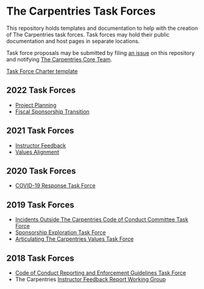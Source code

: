 # The Carpentries Task Forces

This repository holds templates and documentation to help with the creation of The Carpentries task forces. Task forces may hold their public documentation and host pages in separate locations.

Task force proposals may be submitted by filing [an issue](https://github.com/carpentries/task-forces/issues) on this repository and notifying [The Carpentries Core Team](mailto:team@carpentries.org).

[Task Force Charter template](task-force-charter-template.md)

## 2022 Task Forces
- [Project Planning]()
- [Fiscal Sponsorship Transition]()

## 2021 Task Forces
- [Instructor Feedback](https://github.com/carpentries/task-forces/tree/master/2021/Instructor-Feedback)
- [Values Alignment](https://github.com/carpentries/task-forces/tree/master/2021/Values-Alignment)

## 2020 Task Forces
- [COVID-19 Response Task Force](https://github.com/carpentries/task-forces/tree/master/2020/COVID-19)

## 2019 Task Forces

- [Incidents Outside The Carpentries Code of Conduct Committee Task Force](https://github.com/carpentries/task-forces/tree/master/2019/incidents-outside-cocc)
- [Sponsorship Exploration Task Force](https://github.com/carpentries/task-forces/tree/master/2019/sponsorship-exploration)
- [Articulating The Carpentries Values Task Force](https://github.com/carpentries/task-forces/tree/master/2019/articulating-the-carpentries-values)

## 2018 Task Forces

- [Code of Conduct Reporting and Enforcement Guidelines Task Force](https://github.com/carpentries/coc-guidelines-taskforce)
- The Carpentries [Instructor Feedback Report Working Group](https://github.com/carpentries/instructor-feedback)
